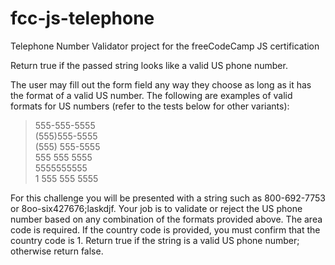# fcc-js-telephone
Telephone Number Validator project for the freeCodeCamp JS certification

Return true if the passed string looks like a valid US phone number.

The user may fill out the form field any way they choose as long as it has the format of a valid US number. The following are examples of valid formats for US numbers (refer to the tests below for other variants):

> 555-555-5555</br>
> (555)555-5555</br>
> (555) 555-5555</br>
> 555 555 5555</br>
> 5555555555</br>
> 1 555 555 5555</br>

For this challenge you will be presented with a string such as 800-692-7753 or 8oo-six427676;laskdjf. Your job is to validate or reject the US phone number based on any combination of the formats provided above. The area code is required. If the country code is provided, you must confirm that the country code is 1. Return true if the string is a valid US phone number; otherwise return false.